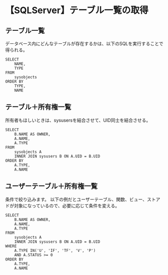 # 【SQLServer】テーブル一覧の取得

## テーブル一覧
データベース内にどんなテーブルが存在するかは、以下のSQLを実行することで得られる。

```
SELECT
    NAME,
    TYPE 
FROM
    sysobjects 
ORDER BY
    TYPE,
    NAME
```

## テーブル＋所有権一覧
所有者もほしいときは、sysusersを結合させて、UID同士を結合させる。

```
SELECT
    B.NAME AS OWNER,
    A.NAME,
    A.TYPE 
FROM
    sysobjects A 
    INNER JOIN sysusers B ON A.UID = B.UID 
ORDER BY
    A.TYPE,
    A.NAME
```

## ユーザーテーブル＋所有権一覧
条件で絞り込みます。
以下の例だとユーザーテーブル、関数、ビュー、ストアドが対象になっているので、必要に応じて条件を変える。

```
SELECT
    B.NAME AS OWNER,
    A.NAME,
    A.TYPE 
FROM
    sysobjects A
    INNER JOIN sysusers B ON A.UID = B.UID 
WHERE
    A.TYPE IN('U', 'IF', 'TF', 'V', 'P')
    AND A.STATUS >= 0 
ORDER BY
    A.TYPE,
    A.NAME
```
